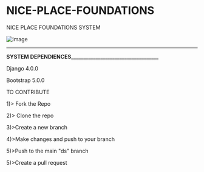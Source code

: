 # NICE-PLACE-FOUNDATIONS
NICE PLACE FOUNDATIONS SYSTEM

![image](https://github.com/simokamaa/NICE-PLACE-FOUNDATIONS/assets/88234407/8b53b566-c464-4321-a425-e60954635efb)


______________________________________________________________________________________________________________________
________________________________SYSTEM DEPENDIENCES____________________________________________________________________

Django 4.0.0

Bootstrap 5.0.0

TO CONTRIBUTE

1)> Fork the Repo

2)> Clone the repo

3)>Create a new branch

4)>Make changes and push to your branch

5)>Push to the main "ds" branch

5)>Create a pull request
